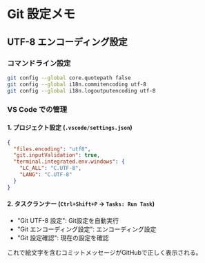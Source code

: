 # Git 設定メモ

## UTF-8 エンコーディング設定

### コマンドライン設定
```bash
git config --global core.quotepath false
git config --global i18n.commitencoding utf-8  
git config --global i18n.logoutputencoding utf-8
```

### VS Code での管理

#### 1. プロジェクト設定 (`.vscode/settings.json`)
```json
{
  "files.encoding": "utf8",
  "git.inputValidation": true,
  "terminal.integrated.env.windows": {
    "LC_ALL": "C.UTF-8",
    "LANG": "C.UTF-8"
  }
}
```

#### 2. タスクランナー (`Ctrl+Shift+P` → `Tasks: Run Task`)
- "Git UTF-8 設定": Git設定を自動実行
- "Git エンコーディング設定": エンコーディング設定
- "Git 設定確認": 現在の設定を確認

これで絵文字を含むコミットメッセージがGitHubで正しく表示される。